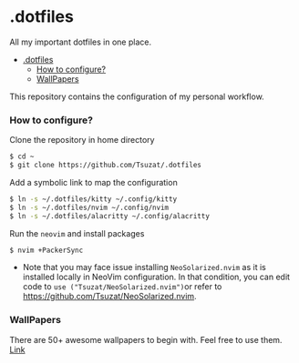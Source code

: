 # .dotfiles
All my important dotfiles in one place.

<!--toc:start-->
- [.dotfiles](#dotfiles)
    - [How to configure?](#how-to-configure)
    - [WallPapers](#wallpapers)
<!--toc:end-->

This repository contains the configuration of my personal workflow.

### How to configure?

Clone the repository in home directory

```sh
$ cd ~
$ git clone https://github.com/Tsuzat/.dotfiles
```

Add a symbolic link to map the configuration

```sh
$ ln -s ~/.dotfiles/kitty ~/.config/kitty
$ ln -s ~/.dotfiles/nvim ~/.config/nvim
$ ln -s ~/.dotfiles/alacritty ~/.config/alacritty
```

Run the `neovim` and install packages

```sh
$ nvim +PackerSync
```

- Note that you may face issue installing `NeoSolarized.nvim` as it is installed locally in NeoVim configuration. In that condition, you can edit code to `use ("Tsuzat/NeoSolarized.nvim")`or refer to https://github.com/Tsuzat/NeoSolarized.nvim.

### WallPapers

There are 50+ awesome wallpapers to begin with. Feel free to use them. [Link](https://drive.google.com/drive/folders/1nyIBvcuf5KrLB0_exnChQmoTCNAmdMi_?usp=sharing)
